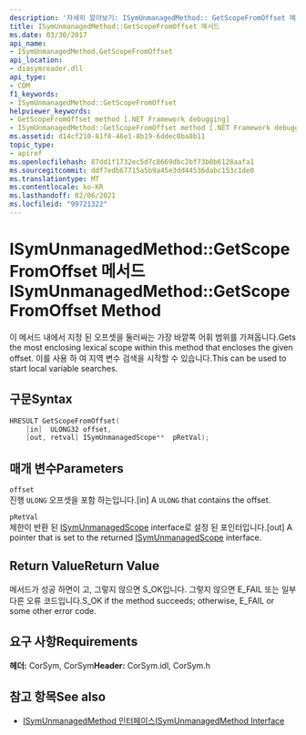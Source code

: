 ```yaml
---
description: '자세히 알아보기: ISymUnmanagedMethod:: GetScopeFromOffset 메서드'
title: ISymUnmanagedMethod::GetScopeFromOffset 메서드
ms.date: 03/30/2017
api_name:
- ISymUnmanagedMethod.GetScopeFromOffset
api_location:
- diasymreader.dll
api_type:
- COM
f1_keywords:
- ISymUnmanagedMethod::GetScopeFromOffset
helpviewer_keywords:
- GetScopeFromOffset method [.NET Framework debugging]
- ISymUnmanagedMethod::GetScopeFromOffset method [.NET Framework debugging]
ms.assetid: d14cf210-81f8-46e1-8b19-6ddec0ba8b11
topic_type:
- apiref
ms.openlocfilehash: 87dd1f1732ec5d7c8669dbc2bf73b0b6128aafa1
ms.sourcegitcommit: ddf7edb67715a5b9a45e3dd44536dabc153c1de0
ms.translationtype: MT
ms.contentlocale: ko-KR
ms.lasthandoff: 02/06/2021
ms.locfileid: "99721322"
---
```

# <a name="isymunmanagedmethodgetscopefromoffset-method"></a><span data-ttu-id="1ae4b-103">ISymUnmanagedMethod::GetScopeFromOffset 메서드</span><span class="sxs-lookup"><span data-stu-id="1ae4b-103">ISymUnmanagedMethod::GetScopeFromOffset Method</span></span>

<span data-ttu-id="1ae4b-104">이 메서드 내에서 지정 된 오프셋을 둘러싸는 가장 바깥쪽 어휘 범위를 가져옵니다.</span><span class="sxs-lookup"><span data-stu-id="1ae4b-104">Gets the most enclosing lexical scope within this method that encloses the given offset.</span></span> <span data-ttu-id="1ae4b-105">이를 사용 하 여 지역 변수 검색을 시작할 수 있습니다.</span><span class="sxs-lookup"><span data-stu-id="1ae4b-105">This can be used to start local variable searches.</span></span>  
  
## <a name="syntax"></a><span data-ttu-id="1ae4b-106">구문</span><span class="sxs-lookup"><span data-stu-id="1ae4b-106">Syntax</span></span>  
  
```cpp  
HRESULT GetScopeFromOffset(  
    [in]  ULONG32 offset,  
    [out, retval] ISymUnmanagedScope**  pRetVal);  
```  
  
## <a name="parameters"></a><span data-ttu-id="1ae4b-107">매개 변수</span><span class="sxs-lookup"><span data-stu-id="1ae4b-107">Parameters</span></span>  

 `offset`  
 <span data-ttu-id="1ae4b-108">진행 `ULONG` 오프셋을 포함 하는입니다.</span><span class="sxs-lookup"><span data-stu-id="1ae4b-108">[in] A `ULONG` that contains the offset.</span></span>  
  
 `pRetVal`  
 <span data-ttu-id="1ae4b-109">제한이 반환 된 [ISymUnmanagedScope](isymunmanagedscope-interface.md) interface로 설정 된 포인터입니다.</span><span class="sxs-lookup"><span data-stu-id="1ae4b-109">[out] A pointer that is set to the returned [ISymUnmanagedScope](isymunmanagedscope-interface.md) interface.</span></span>  
  
## <a name="return-value"></a><span data-ttu-id="1ae4b-110">Return Value</span><span class="sxs-lookup"><span data-stu-id="1ae4b-110">Return Value</span></span>  

 <span data-ttu-id="1ae4b-111">메서드가 성공 하면이 고, 그렇지 않으면 S_OK입니다. 그렇지 않으면 E_FAIL 또는 일부 다른 오류 코드입니다.</span><span class="sxs-lookup"><span data-stu-id="1ae4b-111">S_OK if the method succeeds; otherwise, E_FAIL or some other error code.</span></span>  
  
## <a name="requirements"></a><span data-ttu-id="1ae4b-112">요구 사항</span><span class="sxs-lookup"><span data-stu-id="1ae4b-112">Requirements</span></span>  

 <span data-ttu-id="1ae4b-113">**헤더:** CorSym, CorSym</span><span class="sxs-lookup"><span data-stu-id="1ae4b-113">**Header:** CorSym.idl, CorSym.h</span></span>  
  
## <a name="see-also"></a><span data-ttu-id="1ae4b-114">참고 항목</span><span class="sxs-lookup"><span data-stu-id="1ae4b-114">See also</span></span>

- [<span data-ttu-id="1ae4b-115">ISymUnmanagedMethod 인터페이스</span><span class="sxs-lookup"><span data-stu-id="1ae4b-115">ISymUnmanagedMethod Interface</span></span>](isymunmanagedmethod-interface.md)
